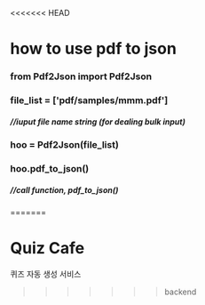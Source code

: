 <<<<<<< HEAD
# how to use pdf to json

### from Pdf2Json import Pdf2Json
### file_list = ['pdf/samples/mmm.pdf']
##### //iuput file name string (for dealing bulk input)
### hoo = Pdf2Json(file_list)
### hoo.pdf_to_json()
##### //call function, pdf_to_json()
=======
# Quiz Cafe
퀴즈 자동 생성 서비스
>>>>>>> backend
